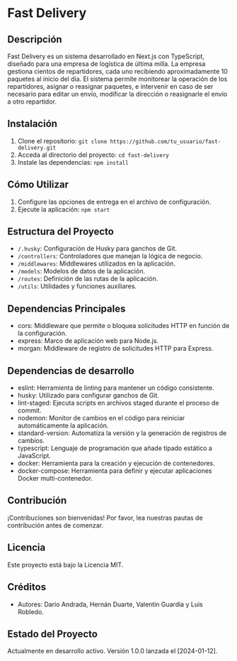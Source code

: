 # Fast Delivery

## Descripción

Fast Delivery es un sistema desarrollado en Next.js con TypeScript, diseñado para una empresa de logística de última milla. La empresa gestiona cientos de repartidores, cada uno recibiendo aproximadamente 10 paquetes al inicio del día. El sistema permite monitorear la operación de los repartidores, asignar o reasignar paquetes, e intervenir en caso de ser necesario para editar un envío, modificar la dirección o reasignarle el envío a otro repartidor.

## Instalación

1. Clone el repositorio: `git clone https://github.com/tu_usuario/fast-delivery.git`
2. Acceda al directorio del proyecto: `cd fast-delivery`
3. Instale las dependencias: `npm install`

## Cómo Utilizar

1. Configure las opciones de entrega en el archivo de configuración.
2. Ejecute la aplicación: `npm start`

## Estructura del Proyecto

- `/.husky`: Configuración de Husky para ganchos de Git.
- `/controllers`: Controladores que manejan la lógica de negocio.
- `/middlewares`: Middlewares utilizados en la aplicación.
- `/models`: Modelos de datos de la aplicación.
- `/routes`: Definición de las rutas de la aplicación.
- `/utils`: Utilidades y funciones auxiliares.

## Dependencias Principales

- cors: Middleware que permite o bloquea solicitudes HTTP en función de la configuración.
- express: Marco de aplicación web para Node.js.
- morgan: Middleware de registro de solicitudes HTTP para Express.

## Dependencias de desarrollo

- eslint: Herramienta de linting para mantener un código consistente.
- husky: Utilizado para configurar ganchos de Git.
- lint-staged: Ejecuta scripts en archivos staged durante el proceso de commit.
- nodemon: Monitor de cambios en el código para reiniciar automáticamente la aplicación.
- standard-version: Automatiza la versión y la generación de registros de cambios.
- typescript: Lenguaje de programación que añade tipado estático a JavaScript.
- docker: Herramienta para la creación y ejecución de contenedores.
- docker-compose: Herramienta para definir y ejecutar aplicaciones Docker multi-contenedor.

## Contribución

¡Contribuciones son bienvenidas! Por favor, lea nuestras pautas de contribución antes de comenzar.

## Licencia

Este proyecto está bajo la Licencia MIT.

## Créditos

- Autores: Dario Andrada, Hernán Duarte, Valentin Guardia y Luis Robledo.

## Estado del Proyecto

Actualmente en desarrollo activo. Versión 1.0.0 lanzada el [2024-01-12].
